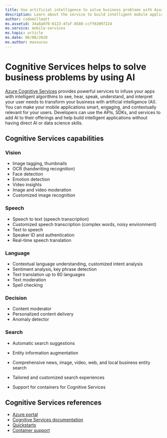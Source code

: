 ```yaml
---
title: Use artificial intelligence to solve business problems with Azure Cognitive Services 
description: Learn about the service to build intelligent mobile applications powered by artificial intelligence.
author: codemillmatt
ms.assetid: 34a8a070-0123-4faf-8588-ccff02097224
ms.service: mobile-services
ms.topic: article
ms.date: 06/08/2020
ms.author: masoucou
---
```


# Cognitive Services helps to solve business problems by using AI

[Azure Cognitive Services](https://azure.microsoft.com/services/cognitive-services/) provides powerful services to infuse your apps with intelligent algorithms to see, hear, speak, understand, and interpret your user needs to transform your business with artificial intelligence (AI). You can make your mobile applications smart, engaging, and contextually relevant for your users. Developers can use the APIs, SDKs, and services to add AI to their offerings and help build intelligent applications without having direct AI or data science skills.

## Cognitive Services capabilities

### Vision

- Image tagging, thumbnails
- OCR (handwriting recognition)
- Face detection
- Emotion detection
- Video insights
- Image and video moderation
- Customized image recognition

### Speech

- Speech to text (speech transcription)
- Customized speech transcription (complex words, noisy environment)
- Text to speech
- Speaker ID and authentication
- Real-time speech translation

### Language

- Contextual language understanding, customized intent analysis
- Sentiment analysis, key phrase detection
- Text translation up to 60 languages
- Text moderation
- Spell checking

### Decision

- Content moderator
- Personalized content delivery
- Anomaly detector

### Search

- Automatic search suggestions 
- Entity information augmentation
- Comprehensive news, image, video, web, and local business entity search
- Tailored and customized search experiences

- Support for containers for Cognitive Services

##  Cognitive Services references

- [Azure portal](https://portal.azure.com) 
- [Cognitive Services documentation](/azure/cognitive-services/welcome)
- [Quickstarts](/azure/cognitive-services/cognitive-services-apis-create-account)
- [Container support](/azure/cognitive-services/cognitive-services-container-support)